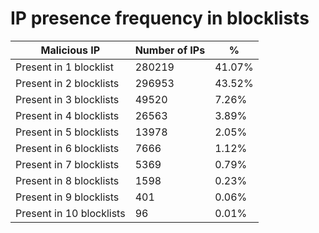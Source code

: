# IP presence frequency in blocklists
| Malicious IP | Number of IPs | % |
|----|----|----|
| Present in 1 blocklist | 280219 | 41.07% |
| Present in 2 blocklists | 296953 | 43.52% |
| Present in 3 blocklists | 49520 | 7.26% |
| Present in 4 blocklists | 26563 | 3.89% |
| Present in 5 blocklists | 13978 | 2.05% |
| Present in 6 blocklists | 7666 | 1.12% |
| Present in 7 blocklists | 5369 | 0.79% |
| Present in 8 blocklists | 1598 | 0.23% |
| Present in 9 blocklists | 401 | 0.06% |
| Present in 10 blocklists | 96 | 0.01% |
